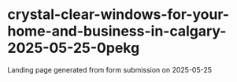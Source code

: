 # crystal-clear-windows-for-your-home-and-business-in-calgary-2025-05-25-0pekg
Landing page generated from form submission on 2025-05-25

